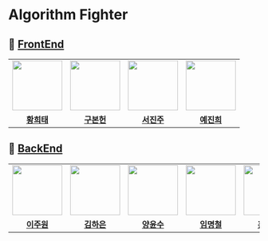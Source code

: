 # Algorithm Fighter

## 💌 [FrontEnd](https://github.com/gooormmoon/algorithm-fighter-front)

<table>
 <tr>
    <td align="center"><a href="https://github.com/hwangheetae"><img src="https://github.com/gooormmoon/.github/assets/72500673/2e3734f3-18e2-426d-abe4-c2a92f0edb1a" width="100px;" alt=""></a></td>
    <td align="center"><a href="https://github.com/nnevia"><img src="https://github.com/gooormmoon/.github/assets/72500673/c8f16646-64fa-4ff3-831d-102778e42e87" width="100px;" alt=""></a></td>
    <td align="center"><a href="https://github.com/jinjuseo"><img src="https://github.com/gooormmoon/.github/assets/72500673/867bfa53-5623-4455-bb29-7ec9ab0e5d81" width="100px;" alt=""></a></td>
    <td align="center"><a href="https://github.com/YeJinHee"><img src="https://github.com/gooormmoon/.github/assets/72500673/38d44f6d-f244-4eb4-b95e-110915bbce1d" width="100px;" alt=""></a></td>
  </tr>
  <tr>
    <td align="center"><a href="https://github.com/hwangheetae"><b>황희태</b></a></td>
    <td align="center"><a href="https://github.com/nnevia"><b>구본헌</b></a></td>
    <td align="center"><a href="https://github.com/jinjuseo"><b>서진주</b></a></td>
    <td align="center"><a href="https://github.com/YeJinHee"><b>예진희</b></a></td>
  </tr>
</table>

## 💌 [BackEnd](https://github.com/gooormmoon/algorithm-fighter-back)

<table>
 <tr>
    <td align="center"><a href="https://github.com/sshinylee"><img src="https://github.com/gooormmoon/.github/assets/72500673/34448b81-aae7-422f-b596-4d029526394a" width="100px;" alt=""></a></td>
    <td align="center"><a href="https://github.com/hanni66"><img src="https://github.com/gooormmoon/.github/assets/72500673/858e04f3-b46e-4540-9b58-907fb5cfdb5d" width="100px;" alt=""></a></td>
    <td align="center"><a href="https://github.com/Berygna"><img src="https://github.com/gooormmoon/.github/assets/72500673/d2adc47f-90ce-4105-9524-d1b6f0a6d1fe" width="100px;" alt=""></a></td>
    <td align="center"><a href="https://github.com/immyeong"><img src="https://github.com/gooormmoon/.github/assets/72500673/b39314a9-c668-4c79-836f-aa5722c7ce0f" width="100px;" alt=""></a></td>
    <td align="center"><a href="https://github.com/cherry-go-round"><img src="https://github.com/gooormmoon/.github/assets/72500673/c633dfb7-a91e-48d2-9473-5c4586a53828" width="100px;" alt=""></a></td>
  </tr>
  <tr>
    <td align="center"><a href="https://github.com/sshinylee"><b>이주원</b></a></td>
    <td align="center"><a href="https://github.com/hanni66"><b>김하은</b></a></td>
    <td align="center"><a href="https://github.com/Berygna"><b>양윤수</b></a></td>
    <td align="center"><a href="https://github.com/immyeong"><b>임명철</b></a></td>
    <td align="center"><a href="https://github.com/cherry-go-round"><b>홍석호</b></a></td>
  </tr>
</table>
